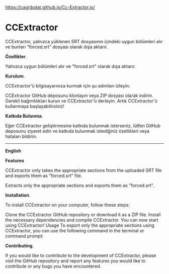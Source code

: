 https://cagribolat.github.io/Cc-Extractor.io/
# CCExtractor
CCExtractor, yalnızca yüklenen SRT dosyasının içindeki uygun bölümleri alır ve bunları "forced.srt" dosyası olarak dışa aktarır.

<b>Özellikler</b>.</p>
Yalnızca uygun bölümleri alır ve "forced.srt" olarak dışa aktarır.

<b>Kurulum</b>.</p>
CCExtractor'ü bilgisayarınıza kurmak için şu adımları izleyin:

CCExtractor GitHub deposunu klonlayın veya ZIP dosyası olarak indirin.
Gerekli bağımlılıkları kurun ve CCExtractor'ü derleyin.
Artık CCExtractor'ü kullanmaya başlayabilirsiniz!

<b>Katkıda Bulunma</b>.</p>
Eğer CCExtractor geliştirmesine katkıda bulunmak isterseniz, lütfen GitHub deposunu ziyaret edin ve katkıda bulunmak istediğiniz özellikleri veya hataları bildirin.



________________________________________________________________________________________________________________________________________________________________________________________________________

<b>English</b></p>
<b>Features</b></p>

CCExtractor only takes the appropriate sections from the uploaded SRT file and exports them as "forced.srt" file.

Extracts only the appropriate sections and exports them as "forced.srt".

<b>Installation</b>.</p>
To install CCExtractor on your computer, follow these steps:

Clone the CCExtractor GitHub repository or download it as a ZIP file.
Install the necessary dependencies and compile CCExtractor.
You can now start using CCExtractor!
Usage
To export only the appropriate sections using CCExtractor, you can use the following command in the terminal or command prompt:

<b>Contributing</b>.</p>
If you would like to contribute to the development of CCExtractor, please visit the GitHub repository and report any features you would like to contribute or any bugs you have encountered.
